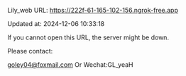 Lily_web URL: https://222f-61-165-102-156.ngrok-free.app

Updated at: 2024-12-06 10:33:18

If you cannot open this URL, the server might be down.

Please contact: 

goley04@foxmail.com Or Wechat:GL_yeaH